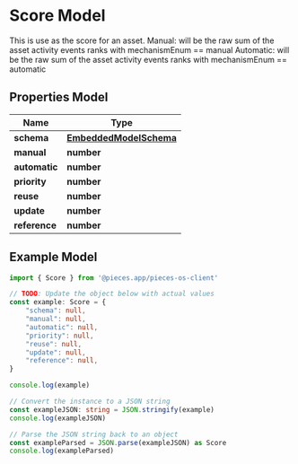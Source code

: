
# Score Model

This is use as the score for an asset.  Manual: will be the raw sum of the asset activity events ranks with mechanismEnum == manual Automatic: will be the raw sum of the asset activity events ranks with mechanismEnum == automatic

## Properties Model

Name | Type
------------ | -------------
**schema** | [**EmbeddedModelSchema**](EmbeddedModelSchema)
**manual** | **number**
**automatic** | **number**
**priority** | **number**
**reuse** | **number**
**update** | **number**
**reference** | **number**

## Example Model

```typescript
import { Score } from '@pieces.app/pieces-os-client'

// TODO: Update the object below with actual values
const example: Score = {
    "schema": null,
    "manual": null,
    "automatic": null,
    "priority": null,
    "reuse": null,
    "update": null,
    "reference": null,
}

console.log(example)

// Convert the instance to a JSON string
const exampleJSON: string = JSON.stringify(example)
console.log(exampleJSON)

// Parse the JSON string back to an object
const exampleParsed = JSON.parse(exampleJSON) as Score
console.log(exampleParsed)
```



